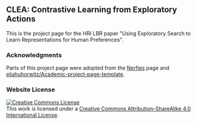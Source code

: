 ## CLEA: Contrastive Learning from Exploratory Actions
This is the project page for the HRI LBR paper "Using Exploratory Search to Learn Representations for Human Preferences".

### Acknowledgments
Parts of this project page were adopted from the [Nerfies](https://nerfies.github.io/) page and [eliahuhorwitz/Academic-project-page-template](https://github.com/eliahuhorwitz/Academic-project-page-template).

### Website License
<a rel="license" href="http://creativecommons.org/licenses/by-sa/4.0/"><img alt="Creative Commons License" style="border-width:0" src="https://i.creativecommons.org/l/by-sa/4.0/88x31.png" /></a><br />This work is licensed under a <a rel="license" href="http://creativecommons.org/licenses/by-sa/4.0/">Creative Commons Attribution-ShareAlike 4.0 International License</a>.
